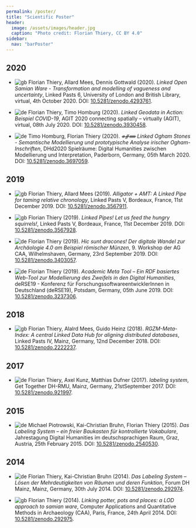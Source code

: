 ```yaml
---
permalink: /poster/
title: "Scientific Poster"
header:
  image: /assets/images/header.jpg
  caption: "Photo credit: Florian Thiery, CC BY 4.0"
sidebar:
  nav: "barPoster"
---
```


## 2020

-   ![gb](https://raw.githubusercontent.com/stevenrskelton/flag-icon/master/png/16/country-squared/gb.png) Florian Thiery, Allard Mees, Dennis Gottwald (2020). _Linked Open Samian Ware - Transformation and modelling of vagueness and uncertainty_, Linked Pasts 6, University of London and British Library, virtual, 4th October 2020. DOI: [10.5281/zenodo.4293761](https://doi.org/10.5281/zenodo.4293761).

-   ![de](https://raw.githubusercontent.com/stevenrskelton/flag-icon/master/png/16/country-squared/de.png) Florian Thiery, Timo Homburg (2020). _Linked Geodata in Action: Beispiel COVID-19_, AGIT 2020 connecting spatially – virtually (AGIT), virtual, 08th July 2020. DOI: [10.5281/zenodo.3930458](https://doi.org/10.5281/zenodo.3930458).

-   ![de](https://raw.githubusercontent.com/stevenrskelton/flag-icon/master/png/16/country-squared/de.png) Timo Homburg, Florian Thiery (2020). _ᚑᚌᚔ Linked Ogham Stones - Semantische Modellierung und prototypische Analyse irischer Ogham-Inschriften_, DHd2020 Spielräume: Digital Humanities zwischen Modellierung und Interpretation, Paderborn, Germany, 05th March 2020. DOI: [10.5281/zenodo.3697059](https://doi.org/10.5281/zenodo.3697059).

## 2019

-   ![gb](https://raw.githubusercontent.com/stevenrskelton/flag-icon/master/png/16/country-squared/gb.png) Florian Thiery, Allard Mees (2019). _Alligator + AMT: A Linked Pipe for taming relative chronology_, Linked Pasts V, Bordeaux, France, 11st December 2019. DOI: [10.5281/zenodo.3567911](https://doi.org/10.5281/zenodo.3567911).

-   ![gb](https://raw.githubusercontent.com/stevenrskelton/flag-icon/master/png/16/country-squared/gb.png) Florian Thiery (2019). _Linked Pipes! Let us feed the hungry squirrels!_, Linked Pasts V, Bordeaux, France, 11st December 2019. DOI: [10.5281/zenodo.3567928](https://doi.org/10.5281/zenodo.3567928).

-   ![de](https://raw.githubusercontent.com/stevenrskelton/flag-icon/master/png/16/country-squared/de.png) Florian Thiery (2019). _Hic sunt dracones! Der digitale Wandel zur Archäologie 4.0 am Beispiel römischer Münzen_, 9. Workshop der AG CAA, Wilhelmshaven, Germany, 23rd September 2019. DOI: [10.5281/zenodo.3403057](https://doi.org/10.5281/zenodo.3403057).

-   ![de](https://raw.githubusercontent.com/stevenrskelton/flag-icon/master/png/16/country-squared/de.png) Florian Thiery (2019). _Academic Meta Tool – Ein RDF basiertes Web-Tool zur Modellierung des Zweifels in den Digital Humanities_, deRSE19 - Konferenz für ForschungssoftwareentwicklerInnen in Deutschland (deRSE19), Potsdam, Germany, 05th June 2019. DOI: [10.5281/zenodo.3237306](https://doi.org/10.5281/zenodo.3237306).

## 2018

-   ![gb](https://raw.githubusercontent.com/stevenrskelton/flag-icon/master/png/16/country-squared/gb.png) Florian Thiery, Alalrd Mees, Guido Heinz (2018). _RGZM-Meta-Index: A central Linked Data Hub for aligning distributed databases_, Linked Pasts IV, Mainz, Germany, 12nd December 2018. DOI: [10.5281/zenodo.2222237](https://doi.org/10.5281/zenodo.2222237).

## 2017

-   ![de](https://raw.githubusercontent.com/stevenrskelton/flag-icon/master/png/16/country-squared/de.png) Florian Thiery, Axel Kunz, Matthias Dufner (2017). _labeling system_, Get Together DH-RMU, Mainz, Germany, 21stSeptember 2017. DOI: [10.5281/zenodo.921997](https://doi.org/10.5281/zenodo.921997).

## 2015

-   ![de](https://raw.githubusercontent.com/stevenrskelton/flag-icon/master/png/16/country-squared/de.png) Michael Piotrowski, Kai-Christian Bruhn, Florian Thiery (2015). _Das Labeling System – ein freier Baukasten für kontrollierte Vokabulare_, Jahrestagung Digital Humanities im deutschsprachigen Raum, Graz, Austria, 25th February 2015. DOI: [10.5281/zenodo.2540530](https://doi.org/10.5281/zenodo.2540530).

## 2014

-   ![de](https://raw.githubusercontent.com/stevenrskelton/flag-icon/master/png/16/country-squared/de.png) Florian Thiery, Kai-Christian Bruhn (2014). _Das Labeling System – Lösen der Mehrdeutigkeiten von Räumen und deren Funktion_, Forum DH Mainz, Mainz, Germany, 30th July 2014. DOI: [10.5281/zenodo.292974](https://doi.org/10.5281/zenodo.292974).

-   ![gb](https://raw.githubusercontent.com/stevenrskelton/flag-icon/master/png/16/country-squared/gb.png) Florian Thiery (2014). _Linking potter, pots and places: a LOD approach to samian ware_, Computer Applications and Quantitative Methods in Archaeology (CAA), Paris, France, 24th April 2014. DOI: [10.5281/zenodo.292975](https://doi.org/10.5281/zenodo.292975).
